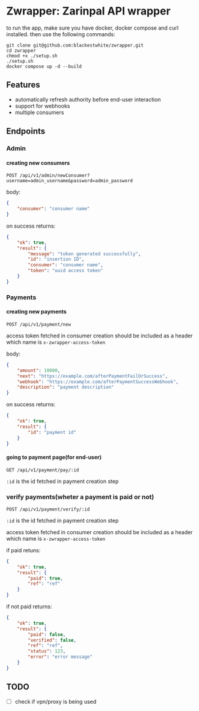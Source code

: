 # Zwrapper: Zarinpal API wrapper
to run the app, make sure you have docker, docker compose and curl installed. then use the following commands:
```terminal
git clone git@github.com:blackestwhite/zwrapper.git
cd zwrapper
chmod +x ./setup.sh
./setup.sh
docker compose up -d --build
```

## Features
- automatically refresh authority before end-user interaction
- support for webhooks
- multiple consumers

## Endpoints
### Admin
#### creating new consumers

`POST /api/v1/admin/newConsumer?username=admin_username&password=admin_password`

body:
```json
{
    "consumer": "consumer name"
}
```

on success returns:
```json
{
    "ok": true,
    "result": {
        "message": "token generated successfully",
        "id": "insertion ID",
        "consumer": "consumer name",
        "token": "uuid access token"
    }
}
```

### Payments

#### creating new payments

`POST /api/v1/payment/new`

access token fetched in consumer creation should be included as a header which name is `x-zwrapper-access-token`

body:
```json
{
    "amount": 10000,
    "next": "https://example.com/afterPaymentFailOrSuccess",
    "webhook": "https://example.com/afterPaymentSuccessWebhook",
    "description": "payment description"
}
```

on success returns:
```json
{
    "ok": true,
    "result": {
        "id": "payment id"
    }
}
```
#### going to payment page(for end-user)

`GET /api/v1/payment/pay/:id`

`:id` is the id fetched in payment creation step

### verify payments(wheter a payment is paid or not)

`POST /api/v1/payment/verify/:id`

`:id` is the id fetched in payment creation step

access token fetched in consumer creation should be included as a header which name is `x-zwrapper-access-token`

if paid retuns:
```json
{
    "ok": true,
    "result": {
        "paid": true,
        "ref": "ref"
    }
}
```

if not paid returns:
```json
{
    "ok": true,
    "result": {
        "paid": false,
        "verified": false,
        "ref": "ref",
        "status": 123,
        "error": "error message"
    }
}
```


## TODO

- [ ] check if vpn/proxy is being used